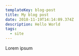 ```yaml
---
templateKey: blog-post
title: My blog post
date: 2018-11-19T14:14:09.374Z
description: Hello World
tags:
  - site
---
```

Lorem ipsum
